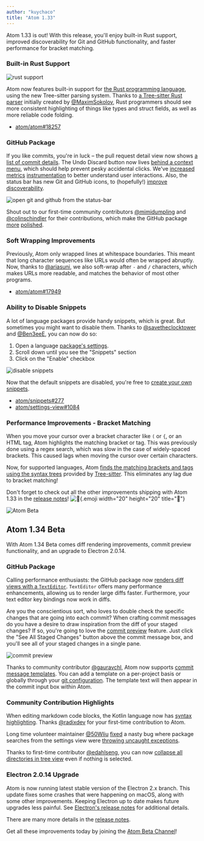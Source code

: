 ```yaml
---
author: "kuychaco"
title: "Atom 1.33"
---
```


Atom 1.33 is out! With this release, you'll enjoy built-in Rust support, improved discoverability for Git and GitHub functionality, and faster performance for bracket matching.

<!--more-->

### Built-in Rust Support

![rust support](/assets/images/user-images.githubusercontent.com/378023/47344983-a5f53c00-d6e4-11e8-98df-810e9df2277a.png)

Atom now features built-in support for [the Rust programming language](https://www.rust-lang.org/), using the new Tree-sitter parsing system. Thanks to [a Tree-sitter Rust parser](https://github.com/tree-sitter/tree-sitter-rust) initially created by [@MaximSokolov](https://github.com/MaximSokolov), Rust programmers should see more consistent highlighting of things like types and struct fields, as well as more reliable code folding.

- [atom/atom#18257](https://github.com/atom/atom/pull/18257)

### GitHub Package

If you like commits, you're in luck – the pull request detail view now shows [a list of commit details](https://github.com/atom/github/pull/1684). The Undo Discard button now lives [behind a context menu](https://github.com/atom/github/pull/1702), which should help prevent pesky accidental clicks. We've [increased](https://github.com/atom/github/pull/1694) [metrics](https://github.com/atom/github/pull/1685) [instrumentation](https://github.com/atom/github/pull/1744) to better understand user interactions. Also, the status bar has new Git and GitHub icons, to (hopefully!) [improve discoverability](https://github.com/atom/github/pull/1704).

![open git and github from the status-bar](/assets/images/user-images.githubusercontent.com/378023/47344982-a5f53c00-d6e4-11e8-94f1-fb4c29f9b3a8.png)

Shout out to our first-time community contributors [@mimidumpling](https://github.com/mimidumpling) and [@colinschindler](https://github.com/colinschindler) for their contributions, which make the GitHub package [more](https://github.com/atom/github/pull/1731) [polished](https://github.com/atom/github/pull/1711).

### Soft Wrapping Improvements

Previously, Atom only wrapped lines at whitespace boundaries. This meant that long character sequences like URLs would often be wrapped abruptly. Now, thanks to [@ariasuni](https://github.com/ariasuni), we also soft-wrap after `-` and `/` characters, which makes URLs more readable, and matches the behavior of most other programs.

- [atom/atom#17949](https://github.com/atom/atom/pull/17949)

### Ability to Disable Snippets

A lot of language packages provide handy snippets, which is great. But sometimes you might want to disable them. Thanks to [@savetheclocktower](https://github.com/savetheclocktower) and [@Ben3eeE](https://github.com/Ben3eeE), you can now do so:

1. Open a language [package's settings](https://flight-manual.atom-editor.cc/using-atom/sections/atom-packages/#package-settings).
2. Scroll down until you see the "Snippets" section
3. Click on the "Enable" checkbox

![disable snippets](/assets/images/user-images.githubusercontent.com/378023/47344975-a55ca580-d6e4-11e8-8859-622a75fbc8be.png)

Now that the default snippets are disabled, you're free to [create your own snippets](https://flight-manual.atom-editor.cc/using-atom/sections/snippets/#creating-your-own-snippets).

- [atom/snippets#277](https://github.com/atom/snippets/pull/277)
- [atom/settings-view#1084](https://github.com/atom/settings-view/pull/1084)

### Performance Improvements - Bracket Matching

When you move your cursor over a bracket character like `(` or `{`, or an HTML tag, Atom highlights the matching bracket or tag. This was previously done using a regex search, which was slow in the case of widely-spaced brackets. This caused lags when moving the cursor over certain characters.

Now, for supported languages, Atom [finds the matching brackets and tags using the syntax trees](https://github.com/atom/bracket-matcher/pull/367) provided by [Tree-sitter](https://tree-sitter.github.io/tree-sitter). This eliminates any lag due to bracket matching!

<!-- end of stable changes -->

Don't forget to check out all the other improvements shipping with Atom 1.33 in the [release notes](https://github.com/atom/atom/releases/tag/v1.33.0)! ![:memo:](https://github.githubassets.com/images/icons/emoji/unicode/1f4dd.png){.emoji width="20" height="20" title=":memo:"}

![Atom Beta](/assets/images/blog.atom.io/img/release-beta.png)

## Atom 1.34 Beta

With Atom 1.34 Beta comes diff rendering improvements, commit preview functionality, and an upgrade to Electron 2.0.14.

### GitHub Package

Calling performance enthusiasts: the GitHub package now [renders diff views with a `TextEditor`](https://github.com/atom/github/pull/1512). `TextEditor` offers many performance enhancements, allowing us to render large diffs faster. Furthermore, your text editor key bindings now work in diffs.

Are you the conscientious sort, who loves to double check the specific changes that are going into each commit?  When crafting commit messages do you have a desire to draw inspiration from the diff of your staged changes?  If so, you're going to love the [commit preview](https://github.com/atom/github/pull/1767) feature. Just click the "See All Staged Changes" button above the commit message box, and you'll see all of your staged changes in a single pane.

![commit preview](/assets/images/user-images.githubusercontent.com/378023/49013232-5c09e500-f1bf-11e8-9217-bc135bbbb4bd.png)

Thanks to community contributor [@gauravchl](https://github.com/gauravchl), Atom now supports [commit message templates](https://github.com/atom/github/pull/1756). You can add a template on a per-project basis or globally through your [git configuration](https://git-scm.com/book/en/v2/Customizing-Git-Git-Configuration). The template text will then appear in the commit input box within Atom.

### Community Contribution Highlights

When editing markdown code blocks, the Kotlin language now has [syntax highlighting](https://github.com/atom/language-gfm/pull/236). Thanks [@radixdev](https://github.com/radixdev) for your first-time contribution to Atom.

Long time volunteer maintainer [@50Wliu](https://github.com/50Wliu) [fixed](https://github.com/atom/settings-view/pull/1065) a nasty bug where package searches from the settings view were [throwing uncaught exceptions](https://github.com/atom/settings-view/issues/1052).

Thanks to first-time contributor [@edahlseng](https://github.com/edahlseng), you can now [collapse all directories in tree view](https://github.com/atom/tree-view/pull/1287) even if nothing is selected.

### Electron 2.0.14 Upgrade

Atom is now running latest stable version of the Electron 2.x branch. This update fixes some crashes that were happening on macOS, along with some other improvements. Keeping Electron up to date makes future upgrades less painful. See [Electron's release notes](https://electronjs.org/releases#2.0.14) for additional details.

<!-- end of beta changes -->

There are many more details in the [release notes](https://github.com/atom/atom/releases/tag/v1.34.0-beta0).

Get all these improvements today by joining the [Atom Beta Channel](/beta)!
